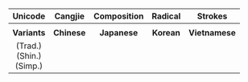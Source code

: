 
# 

|            Unicode            |   Cangjie   | Composition  |  Radical   |    Strokes     |
| :---------------------------: | :---------: | :----------: | :--------: | :------------: |
|                               |             |              |            |                |
|         **Variants**          | **Chinese** | **Japanese** | **Korean** | **Vietnamese** |
| (Trad.)<br>(Shin.)<br>(Simp.) |             |              |            |                |
